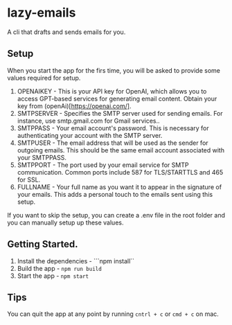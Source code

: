 # lazy-emails
A cli that drafts and sends emails for you. 

## Setup

When you start the app for the firs time, you will be asked to provide some values required for setup.

1. OPENAIKEY - This is your API key for OpenAI, which allows you to access GPT-based services for generating email content. Obtain your key from (openAi)[https://openai.com/].
2. SMTPSERVER - Specifies the SMTP server used for sending emails. For instance, use smtp.gmail.com for Gmail services..
3. SMTPPASS -  Your email account's password. This is necessary for authenticating your account with the SMTP server.
4. SMTPUSER - The email address that will be used as the sender for outgoing emails. This should be the same email account associated with your SMTPPASS.
5. SMTPPORT - The port used by your email service for SMTP communication. Common ports include 587 for TLS/STARTTLS and 465 for SSL.
6. FULLNAME - Your full name as you want it to appear in the signature of your emails. This adds a personal touch to the emails sent using this setup.

If you want to skip the setup, you can create a .env file in the root folder and you can manually setup up these values.


## Getting Started.

1. Install the dependencies - ```npm install``
2. Build the app - ```npm run build```
3. Start the app - ```npm start```

## Tips

You can quit the app at any point by running ```cntrl + c``` or ```cmd + c``` on mac. 